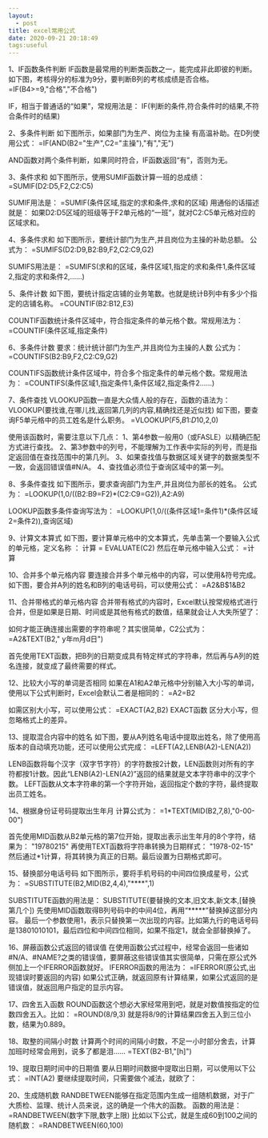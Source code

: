 ```yaml
---
layout:
  - post
title: excel常用公式
date: 2020-09-21 20:18:49
tags:useful
---
```

1、IF函数条件判断
IF函数是最常用的判断类函数之一，能完成非此即彼的判断。
如下图，考核得分的标准为9分，要判断B列的考核成绩是否合格。
=IF(B4>=9,"合格","不合格")

IF，相当于普通话的“如果”，常规用法是：
IF(判断的条件,符合条件时的结果,不符合条件时的结果)

2、多条件判断
如下图所示，如果部门为生产、岗位为主操 有高温补助。在D列使用公式：
=IF(AND(B2="生产",C2="主操"),"有","无")

AND函数对两个条件判断，如果同时符合，IF函数返回“有”，否则为无。

3、条件求和
如下图所示，使用SUMIF函数计算一班的总成绩：
=SUMIF(D2:D5,F2,C2:C5)

SUMIF用法是：
=SUMIF(条件区域,指定的求和条件,求和的区域)
用通俗的话描述就是：
如果D2:D5区域的班级等于F2单元格的“一班”，就对C2:C5单元格对应的区域求和。

4、多条件求和
如下图所示，要统计部门为生产,并且岗位为主操的补助总额。
公式为：
=SUMIFS(D2:D9,B2:B9,F2,C2:C9,G2)

SUMIFS用法是：
=SUMIFS(求和的区域，条件区域1,指定的求和条件1,条件区域2,指定的求和条件2,……)

5、条件计数
如下图，要统计指定店铺的业务笔数。也就是统计B列中有多少个指定的店铺名称。
=COUNTIF(B2:B12,E3)

COUNTIF函数统计条件区域中，符合指定条件的单元格个数。常规用法为：
=COUNTIF(条件区域,指定条件)

6、多条件计数
要求：统计统计部门为生产,并且岗位为主操的人数
公式为：
=COUNTIFS(B2:B9,F2,C2:C9,G2)

COUNTIFS函数统计条件区域中，符合多个指定条件的单元格个数。常规用法为：
=COUNTIFS(条件区域1,指定条件1,条件区域2,指定条件2……)

7、条件查找
VLOOKUP函数一直是大众情人般的存在，函数的语法为：
VLOOKUP(要找谁,在哪儿找,返回第几列的内容,精确找还是近似找)
如下图，要查询F5单元格中的员工姓名是什么职务。
=VLOOKUP($F$5,$B$1:$D$10,2,0)

使用该函数时，需要注意以下几点：
1、第4参数一般用0（或FASLE）以精确匹配方式进行查找。
2、第3参数中的列号，不能理解为工作表中实际的列号，而是指定返回值在查找范围中的第几列。
3、如果查找值与数据区域关键字的数据类型不一致，会返回错误值#N/A。
4、查找值必须位于查询区域中的第一列。

8、多条件查找
如下图所示，要求查询部门为生产,并且岗位为部长的姓名。
公式为：
=LOOKUP(1,0/((B2:B9=F2)*(C2:C9=G2)),A2:A9)

LOOKUP函数多条件查询写法为：
=LOOKUP(1,0/((条件区域1=条件1)*(条件区域2=条件2)),查询区域)

9、计算文本算式
如下图，要计算单元格中的文本算式，先单击第一个要输入公式的单元格，定义名称 ：
计算 = EVALUATE(C2)
然后在单元格中输入公式：
=计算


10、合并多个单元格内容
要连接合并多个单元格中的内容，可以使用&符号完成。如下图，要合并A列的姓名和B列的电话号码，可以使用公式：
=A2&B$1&B2


11、合并带格式的单元格内容
合并带有格式的内容时，Excel默认按常规格式进行合并，但是如果是日期、时间或是其他有格式的数值，结果就会让人大失所望了：

如何才能正确连接出需要的字符串呢？其实很简单，C2公式为：
=A2&TEXT(B2," y年m月d日")

首先使用TEXT函数，把B列的日期变成具有特定样式的字符串，然后再与A列的姓名连接，就变成了最终需要的样式。

12、比较大小写的单词是否相同
如果在A1和A2单元格中分别输入大小写的单词，使用以下公式判断时，Excel会默认二者是相同的：
=A2=B2

如需区别大小写，可以使用公式：
=EXACT(A2,B2)
EXACT函数 区分大小写，但忽略格式上的差异。

13、提取混合内容中的姓名
如下图，要从A列姓名电话中提取出姓名，除了使用高版本的自动填充功能，还可以使用公式完成：
=LEFT(A2,LENB(A2)-LEN(A2))

LENB函数将每个汉字（双字节字符）的字符数按2计数，LEN函数则对所有的字符都按1计数。因此“LENB(A2)-LEN(A2)”返回的结果就是文本字符串中的汉字个数。
LEFT函数从文本字符串的第一个字符开始，返回指定个数的字符，最终提取出员工姓名。

14、根据身份证号码提取出生年月
计算公式为：
=1*TEXT(MID(B2,7,8),"0-00-00")

首先使用MID函数从B2单元格的第7位开始，提取出表示出生年月的8个字符，结果为：
"19780215"
再使用TEXT函数将字符串转换为日期样式：
"1978-02-15"
然后通过*1计算，将其转换为真正的日期。最后设置为日期格式即可。

15、替换部分电话号码
如下图所示，要将手机号码的中间四位换成星号，公式为：
=SUBSTITUTE(B2,MID(B2,4,4),"****",1)

SUBSTITUTE函数的用法是：
SUBSTITUTE(要替换的文本,旧文本,新文本,[替换第几个])
先使用MID函数取得B列号码中的中间4位，再用“*****”替换掉这部分内容。
最后一个参数使用1，表示只替换第一次出现的内容。比如第九行的电话号码是13801010101，最后四位和中间四位相同，如果不指定1，就会全部替换掉了。

16、屏蔽函数公式返回的错误值
在使用函数公式过程中，经常会返回一些诸如#N/A、#NAME?之类的错误值，要屏蔽这些错误值其实很简单，只需在原公式外侧加上一个IFERROR函数就好。
IFERROR函数的用法为：
=IFERROR(原公式,出现错误时要返回的内容)
如果公式正确，就返回原有计算结果，如果公式返回的是错误值，就返回用户指定的显示内容。

17、四舍五入函数
ROUND函数这个想必大家经常用到吧，就是对数值按指定的位数四舍五入。比如：
=ROUND(8/9,3)
就是将8/9的计算结果四舍五入到三位小数，结果为0.889。

18、取整的间隔小时数
计算两个时间的间隔小时数，不足一小时部分舍去，计算加班时经常会用到，说多了都是泪……
=TEXT(B2-B1,"[h]")


19、提取日期时间中的日期值
要从日期时间数据中提取出日期，可以使用以下公式：
=INT(A2)
要继续提取时间，只需要做个减法，就欧了：


20、生成随机数
RANDBETWEEN能够在指定范围内生成一组随机数据，对于广大质检、监理、统计人员来说，这的确是一个伟大的函数。
函数的用法是：
=RANDBETWEEN(数字下限,数字上限)
比如以下公式，就是生成60到100之间的随机数：
=RANDBETWEEN(60,100)
